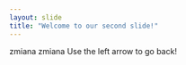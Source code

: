 ```yaml
---
layout: slide
title: "Welcome to our second slide!"
---
```

zmiana zmiana
Use the left arrow to go back!
